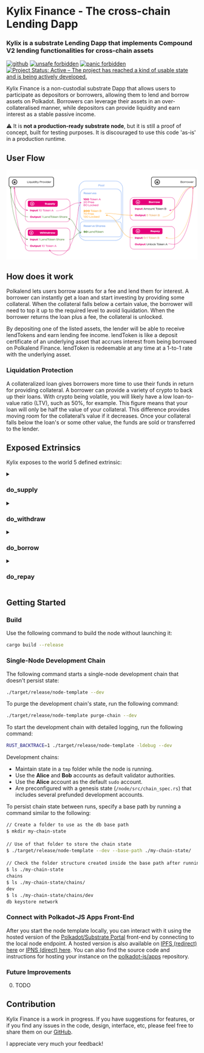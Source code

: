 # Kylix Finance - The cross-chain Lending Dapp
### Kylix is a substrate Lending Dapp that implements Compound V2 lending functionalities for cross-chain assets 

[<img alt="github" src="https://img.shields.io/badge/github-davassi/davassi?style=for-the-badge&labelColor=555555&logo=github" height="20">](https://github.com/davassi/polkalend-finance/)
[![unsafe forbidden](https://img.shields.io/badge/unsafe-forbidden-success.svg)](https://github.com/rust-secure-code/safety-dance/)
[![panic forbidden](https://img.shields.io/badge/panic-forbidden-success.svg)](https://github.com/dtolnay/no-panic)
[![Project Status: Active – The project has reached a kind of usable state and is being actively developed.](https://www.repostatus.org/badges/latest/active.svg)](https://www.repostatus.org/#active)

Kylix Finance is a non-custodial substrate Dapp that allows users to participate as depositors or borrowers, allowing them to lend and borrow assets on Polkadot. Borrowers can leverage their assets in an over-collateralised manner, while depositors can provide liquidity and earn interest as a stable passive income.

:warning: It is **not a production-ready substrate node**, but it is still a proof of concept, built for testing purposes. It is discouraged to use this code 'as-is' in a production runtime.

## User Flow

![polkalend flow](./polkalend.png)

## How does it work

Polkalend lets users borrow assets for a fee and lend them for interest. A borrower can instantly get a loan and start investing by providing some collateral. When the collateral falls below a certain value, the borrower will need to top it up to the required level to avoid liquidation. When the borrower returns the loan plus a fee, the collateral is unlocked.

By depositing one of the listed assets, the lender will be able to receive lendTokens and earn lending fee income. lendToken is like a deposit certificate of an underlying asset that accrues interest from being borrowed on Polkalend Finance. lendToken is redeemable at any time at a 1-to-1 rate with the underlying asset.

### Liquidation Protection

A collateralized loan gives borrowers more time to use their funds in return for providing collateral. A borrower can provide a variety of crypto to back up their loans. With crypto being volatile, you will likely have a low loan-to-value ratio (LTV), such as 50%, for example. This figure means that your loan will only be half the value of your collateral. This difference provides moving room for the collateral’s value if it decreases. Once your collateral falls below the loan's or some other value, the funds are sold or transferred to the lender.

## Exposed Extrinsics

Kylix exposes to the world 5 defined extrinsic:

<details>
<summary><h3>do_supply</h3></summary>

Create a new lending pool. Deposit initial liquidity (in the form of an asset). Create a new liquidity token. Mint & transfer to the caller accounts an amount of the liquidity token equal to `currency_amount`. Emits two events on success: `LiquidityPoolCreated` and `AddedLiquidity`.

#### Parameters:
 * `origin` – Origin for the call. Must be signed.
  * `liquidity_token_id` – ID of the liquidity token to be created. The asset with this ID must *not* exist.
  * `asset_a_id` – ID of the asset A traded on the created liquidity pool. The asset with this ID must exist.
  * `asset_b_id` – ID of the asset B traded on the created liquidity pool. The asset with this ID must exist.
  * `amount_a` – Initial amount of asset A to deposit in the pool. Must be greater than 0.


#### Errors:
* `LiquidityPoolAlreadyExisting` - Trying to recreate an existing liquidity pool
* `LiquidityPoolDoesNotExist` - Trying to add or remove liquidity from/to a non-existing liquidity pool

#### Tests
 * `create_new_liquidity_pool_success_test`
  * `create_the_same_liquidity_pool_twice_fail_test`

</details>

<details>
<summary><h3>do_withdraw</h3></summary>

#### Parameters:

#### Errors:

#### Tests
</details>

<details>
<summary><h3>do_borrow</h3></summary>

#### Parameters:
 
#### Errors:

#### Tests
</details>

<details>
<summary><h3>do_repay</h3></summary>


#### Parameters:
 
#### Errors:

#### Tests
</details>



 

## Getting Started

### Build

Use the following command to build the node without launching it:

```sh
cargo build --release
```

### Single-Node Development Chain

The following command starts a single-node development chain that doesn't persist state:

```sh
./target/release/node-template --dev
```

To purge the development chain's state, run the following command:

```sh
./target/release/node-template purge-chain --dev
```

To start the development chain with detailed logging, run the following command:

```sh
RUST_BACKTRACE=1 ./target/release/node-template -ldebug --dev
```

Development chains:

- Maintain state in a `tmp` folder while the node is running.
- Use the **Alice** and **Bob** accounts as default validator authorities.
- Use the **Alice** account as the default `sudo` account.
- Are preconfigured with a genesis state (`/node/src/chain_spec.rs`) that includes several prefunded development accounts.

To persist chain state between runs, specify a base path by running a command similar to the following:

```sh
// Create a folder to use as the db base path
$ mkdir my-chain-state

// Use of that folder to store the chain state
$ ./target/release/node-template --dev --base-path ./my-chain-state/

// Check the folder structure created inside the base path after running the chain
$ ls ./my-chain-state
chains
$ ls ./my-chain-state/chains/
dev
$ ls ./my-chain-state/chains/dev
db keystore network
```

### Connect with Polkadot-JS Apps Front-End

After you start the node template locally, you can interact with it using the hosted version of the [Polkadot/Substrate Portal](https://polkadot.js.org/apps/#/explorer?rpc=ws://localhost:9944) front-end by connecting to the local node endpoint.
A hosted version is also available on [IPFS (redirect) here](https://dotapps.io/) or [IPNS (direct) here](ipns://dotapps.io/?rpc=ws%3A%2F%2F127.0.0.1%3A9944#/explorer).
You can also find the source code and instructions for hosting your instance on the [polkadot-js/apps](https://github.com/polkadot-js/apps) repository.

### Future Improvements

0. TODO

## Contribution

Kylix Finance is a work in progress. If you have suggestions for features, or if you find any issues in the code, design, interface, etc, please feel free to share them on our [GitHub](https://github.com/davassi/polkalend-finance/issues).

I appreciate very much your feedback!
